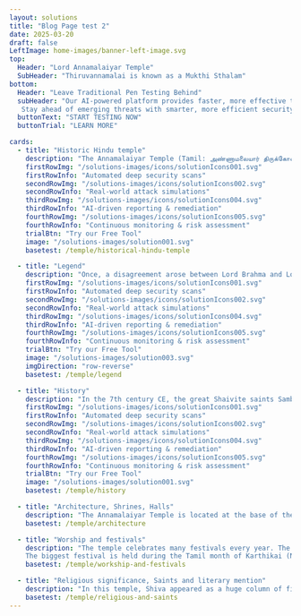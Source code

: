 ```yaml
---
layout: solutions
title: "Blog Page test 2"
date: 2025-03-20
draft: false
LeftImage: home-images/banner-left-image.svg
top:
  Header: "Lord Annamalaiyar Temple"
  SubHeader: "Thiruvannamalai is known as a Mukthi Sthalam"
bottom:
  Header: "Leave Traditional Pen Testing Behind"
  subHeader: "Our AI-powered platform provides faster, more effective testing by leveraging autonomous agents to conduct continuous, real-time vulnerability assessments.
   Stay ahead of emerging threats with smarter, more efficient security testing"
  buttonText: "START TESTING NOW"
  buttonTrial: "LEARN MORE"

cards:
  - title: "Historic Hindu temple"
    description: "The Annamalaiyar Temple (Tamil: அண்ணாமலையார் திருக்கோவில்) is a very old and famous temple for Lord Shiva and Goddess Parvati. It is located at the base of Annamalai Hills in Tiruvannamalai, Tamil Nadu, India. This temple..."
    firstRowImg: "/solutions-images/icons/solutionIcons001.svg"
    firstRowInfo: "Automated deep security scans"
    secondRowImg: "/solutions-images/icons/solutionIcons002.svg"
    secondRowInfo: "Real-world attack simulations"
    thirdRowImg: "/solutions-images/icons/solutionIcons004.svg"
    thirdRowInfo: "AI-driven reporting & remediation"
    fourthRowImg: "/solutions-images/icons/solutionIcons005.svg"
    fourthRowInfo: "Continuous monitoring & risk assessment"
    trialBtn: "Try our Free Tool"
    image: "/solutions-images/solution001.svg"
    basetest: /temple/historical-hindu-temple

  - title: "Legend"
    description: "Once, a disagreement arose between Lord Brahma and Lord Vishnu. Each one believed that he was greater than the other. To teach them the truth and guide them, Lord Shiva appeared as a huge pillar of endless fire, called the Jyoti Sthambha (Pillar of Light)..."
    firstRowImg: "/solutions-images/icons/solutionIcons001.svg"
    firstRowInfo: "Automated deep security scans"
    secondRowImg: "/solutions-images/icons/solutionIcons002.svg"
    secondRowInfo: "Real-world attack simulations"
    thirdRowImg: "/solutions-images/icons/solutionIcons004.svg"
    thirdRowInfo: "AI-driven reporting & remediation"
    fourthRowImg: "/solutions-images/icons/solutionIcons005.svg"
    fourthRowInfo: "Continuous monitoring & risk assessment"
    trialBtn: "Try our Free Tool"
    image: "/solutions-images/solution003.svg"
    imgDirection: "row-reverse"
    basetest: /temple/legend

  - title: "History"
    description: "In the 7th century CE, the great Shaivite saints Sambandar and Appar, known as the Nayanmars, praised Annamalaiyar Temple in their devotional hymns called Thevaram. Sekkizhar, the famous poet of the Periyapuranam, also wrote that both Sambandar and Appar visited..."
    firstRowImg: "/solutions-images/icons/solutionIcons001.svg"
    firstRowInfo: "Automated deep security scans"
    secondRowImg: "/solutions-images/icons/solutionIcons002.svg"
    secondRowInfo: "Real-world attack simulations"
    thirdRowImg: "/solutions-images/icons/solutionIcons004.svg"
    thirdRowInfo: "AI-driven reporting & remediation"
    fourthRowImg: "/solutions-images/icons/solutionIcons005.svg"
    fourthRowInfo: "Continuous monitoring & risk assessment"
    trialBtn: "Try our Free Tool"
    image: "/solutions-images/solution001.svg"
    basetest: /temple/history

  - title: "Architecture, Shrines, Halls"
    description: "The Annamalaiyar Temple is located at the base of the Annamalai Hills and faces east. The entire temple complex spreads across 25 acres of land. The outer walls measure about 700 feet (210 meters) on the east and west sides..."
    basetest: /temple/architecture

  - title: "Worship and festivals"
    description: "The temple celebrates many festivals every year. The four most important ones are called Thiruvizha (grand festivals).
    The biggest festival is held during the Tamil month of Karthikai (November–December)..."
    basetest: /temple/workship-and-festivals

  - title: "Religious significance, Saints and literary mention"
    description: "In this temple, Shiva appeared as a huge column of fire, known as Akkini Jothi. Even the powerful gods Brahma and Vishnu could not find the top or bottom of this divine flame, showing that Shiva is beyond measurement or limit..."
    basetest: /temple/religious-and-saints
---
```


